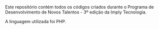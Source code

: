 Este repositório contém todos os códigos criados durante o Programa de Desenvolvimento de Novos Talentos - 3º edição da Imply Tecnologia.

A linguagem utilizada foi PHP.
